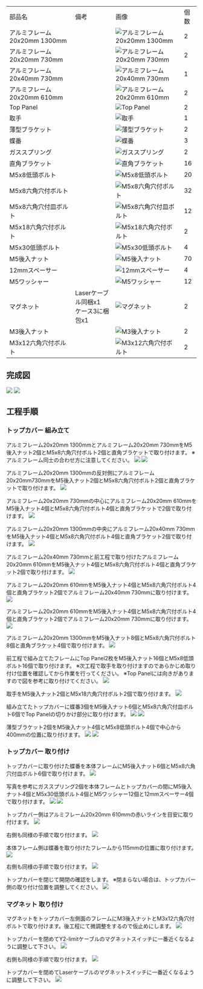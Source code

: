 <table class="packing-list">
    <tbody>
        <tr>
            <td>部品名</td>
            <td>備考</td>
            <td class="packing-img">画像</td>
            <td>個数</td>
        </tr>
        <tr>
            <td>アルミフレーム20x20mm 1300mm</td>
            <td></td>
            <td><img src="./images/028/packing/065.jpg" alt="アルミフレーム20x20mm 1300mm"/></td>
            <td>2</td>
        </tr>
        <tr>
            <td>アルミフレーム20x20mm 730mm</td>
            <td></td>
            <td><img src="./images/028/packing/066.jpg" alt="アルミフレーム20x20mm 730mm"/></td>
            <td>2</td>
        </tr>
        <tr>
            <td>アルミフレーム20x40mm 730mm</td>
            <td></td>
            <td><img src="./images/028/packing/067.jpg" alt="アルミフレーム20x40mm 730mm"/></td>
            <td>1</td>
        </tr>
        <tr>
            <td>アルミフレーム20x20mm 610mm</td>
            <td></td>
            <td><img src="./images/028/packing/068.jpg" alt="アルミフレーム20x20mm 610mm"/></td>
            <td>2</td>
        </tr>
        <tr>
            <td>Top Panel</td>
            <td></td>
            <td><img src="./images/028/packing/069.jpg" alt="Top Panel"/></td>
            <td>2</td>
        </tr>
        <tr>
            <td>取手</td>
            <td></td>
            <td><img src="./images/028/packing/071.jpg" alt="取手"/></td>
            <td>1</td>
        </tr>
        <tr>
            <td>薄型ブラケット</td>
            <td></td>
            <td><img src="./images/028/packing/112.jpg" alt="薄型ブラケット"/></td>
            <td>2</td>
        </tr>
        <tr>
            <td>蝶番</td>
            <td></td>
            <td><img src="./images/028/packing/110.jpg" alt="蝶番"/></td>
            <td>3</td>
        </tr>
        <tr>
            <td>ガススプリング</td>
            <td></td>
            <td><img src="./images/028/packing/070.jpg" alt="ガススプリング"/></td>
            <td>2</td>
        </tr>
        <tr>
            <td>直角ブラケット</td>
            <td></td>
            <td><img src="./images/028/packing/166.jpg" alt="直角ブラケット"/></td>
            <td>16</td>
        </tr>
        <tr>
            <td>M5x8低頭ボルト</td>
            <td></td>
            <td><img src="./images/028/packing/145.jpg" alt="M5x8低頭ボルト"/></td>
            <td>20</td>
        </tr>
        <tr>
            <td>M5x8六角穴付ボルト</td>
            <td></td>
            <td><img src="./images/028/packing/144.jpg" alt="M5x8六角穴付ボルト"/></td>
            <td>32</td>
        </tr>
        <tr>
            <td>M5x8六角穴付皿ボルト</td>
            <td></td>
            <td><img src="./images/028/packing/146.jpg" alt="M5x8六角穴付皿ボルト"/></td>
            <td>12</td>
        </tr>
        <tr>
            <td>M5x18六角穴付ボルト</td>
            <td></td>
            <td><img src="./images/028/packing/189.jpg" alt="M5x18六角穴付ボルト"/></td>
            <td>2</td>
        </tr>
        <tr>
            <td>M5x30低頭ボルト</td>
            <td></td>
            <td><img src="./images/028/packing/152.jpg" alt="M5x30低頭ボルト"/></td>
            <td>4</td>
        </tr>
        <tr>
            <td>M5後入ナット</td>
            <td></td>
            <td><img src="./images/028/packing/139.jpg" alt="M5後入ナット"/></td>
            <td>70</td>
        </tr>
        <tr>
            <td>12mmスペーサー</td>
            <td></td>
            <td><img src="./images/028/packing/157.jpg" alt="12mmスペーサー"/></td>
            <td>4</td>
        </tr>
        <tr>
            <td>M5ワッシャー</td>
            <td></td>
            <td><img src="./images/028/packing/140.jpg" alt="M5ワッシャー"/></td>
            <td>12</td>
        </tr>
        <tr>
            <td>マグネット</td>
            <td>
                Laserケーブル同梱x1<br>
                ケース3に梱包x1
            </td>
            <td><img src="./images/028/packing/114.jpg" alt="マグネット"/></td>
            <td>2</td>
        </tr>
        <tr>
            <td>M3後入ナット</td>
            <td></td>
            <td><img src="./images/028/packing/124.jpg" alt="M3後入ナット"/></td>
            <td>2</td>
        </tr>
        <tr>
            <td>M3x12六角穴付ボルト</td>
            <td></td>
            <td><img src="./images/028/packing/129.jpg" alt="M3x12六角穴付ボルト"/></td>
            <td>2</td>
        </tr>
    </tbody>
</table>

## 完成図

<img src="./images/028/000.jpg"/>
<img src="./images/028/001.jpg"/>

## 工程手順

### トップカバー 組み立て

アルミフレーム20x20mm 1300mmとアルミフレーム20x20mm 730mmをM5後入ナット2個とM5x8六角穴付ボルト2個と直角ブラケットで取り付けます。
※アルミフレーム同士の合わせ方に注意してください。
<img src="./images/028/002.jpg"/>
<img src="./images/028/003.jpg"/>

アルミフレーム20x20mm 1300mmの反対側にアルミフレーム20x20mm730mmをM5後入ナット2個とM5x8六角穴付ボルト2個と直角ブラケットで取り付けます。
<img src="./images/028/004.jpg"/>

アルミフレーム20x20mm 730mmの中心にアルミフレーム20x20mm 610mmをM5後入ナット4個とM5x8六角穴付ボルト4個と直角ブラケットで2個で取り付けます。
<img src="./images/028/005.jpg"/>

アルミフレーム20x20mm 1300mmの中央にアルミフレーム20x40mm 730mmをM5後入ナット4個とM5x8六角穴付ボルト4個と直角ブラケット2個で取り付けます。
<img src="./images/028/006.jpg"/>

アルミフレーム20x40mm 730mmと前工程で取り付けたアルミフレーム20x20mm 610mmをM5後入ナット4個とM5x8六角穴付ボルト4個と直角ブラケット2個で取り付けます。
<img src="./images/028/007.jpg"/>

アルミフレーム20x20mm 610mmをM5後入ナット4個とM5x8六角穴付ボルト4個と直角ブラケット2個でアルミフレーム20x40mm 730mmに取り付けます。
<img src="./images/028/008.jpg"/>

アルミフレーム20x20mm 610mmをM5後入ナット4個とM5x8六角穴付ボルト4個と直角ブラケット2個でアルミフレーム20x20mm 730mmに取り付けます。
<img src="./images/028/009.jpg"/>

アルミフレーム20x20mm 1300mmをM5後入ナット8個とM5x8六角穴付ボルト8個と直角ブラケット4個で取り付けます。
<img src="./images/028/010.jpg"/>

前工程で組み立てたフレームにTop Panel2枚をM5後入ナット16個とM5x8低頭ボルト16個で取り付けます。
※次工程で取手を取り付けますのであらかじめ取り付け位置を確認してから作業を行ってください。
※Top Panelには向きがありますので図を参考に取り付けてください。
<img src="./images/028/011.jpg"/>

取手をM5後入ナット2個とM5x18六角穴付ボルト2個で取り付けます。
<img src="./images/028/012.jpg"/>

組み立てたトップカバーに蝶番3個をM5後入ナット6個とM5x8六角穴付皿ボルト6個でTop Panelの切りかけ部分に取り付けます。
<img src="./images/028/013.jpg"/>
<img src="./images/028/014.jpg"/>

薄型ブラケット2個をM5後入ナット4個とM5x8低頭ボルト4個で中心から400mmの位置に取り付けます。
<img src="./images/028/015.jpg"/>
<img src="./images/028/016.jpg"/>

### トップカバー 取り付け

トップカバーに取り付けた蝶番を本体フレームにM5後入ナット6個とM5x8六角穴付皿ボルト6個で取り付けます。
<img src="./images/028/017.jpg"/>

写真を参考にガススプリング2個を本体フレームとトップカバーの間にM5後入ナット4個とM5x30低頭ボルト4個とM5ワッシャー12個と12mmスペーサー4個で取り付けます。
<img src="./images/028/018.jpg"/>
<img src="./images/028/019.jpg"/>

トップカバー側はアルミフレーム20x20mm 610mmの赤いラインを目安に取り付けます。
<img src="./images/028/020.jpg"/>

右側も同様の手順で取り付けます。
<img src="./images/028/021.jpg"/>

本体フレーム側は蝶番を取り付けたフレームから115mmの位置に取り付けます。
<img src="./images/028/022.jpg"/>

右側も同様の手順で取り付けます。
<img src="./images/028/023.jpg"/>

トップカバーを閉じて開閉の確認をします。
※閉まらない場合は、トップカバー側の取り付け位置を調整してください。
<img src="./images/028/024.jpg"/>

### マグネット 取り付け

マグネットをトップカバー左側面のフレームにM3後入ナットとM3x12六角穴付ボルトで取り付けます。後工程にて微調整をするので仮止めにします。
<img src="./images/028/025.jpg"/>

トップカバーを閉めてY2-limitケーブルのマグネットスイッチに一番近くなるように調整して下さい。
<img src="./images/028/026.jpg"/>

右側も同様の手順で取り付けます。
<img src="./images/028/027.jpg"/>

トップカバーを閉めてLaserケーブルのマグネットスイッチに一番近くなるように調整して下さい。
<img src="./images/028/028.jpg"/>